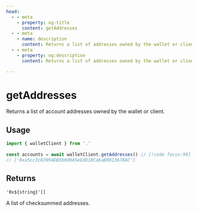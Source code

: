 ```yaml
---
head:
  - - meta
    - property: og:title
      content: getAddresses
  - - meta
    - name: description
      content: Returns a list of addresses owned by the wallet or client.
  - - meta
    - property: og:description
      content: Returns a list of addresses owned by the wallet or client.

---
```


# getAddresses

Returns a list of account addresses owned by the wallet or client.

## Usage

```ts
import { walletClient } from '.'
 
const accounts = await walletClient.getAddresses() // [!code focus:99]
// ['0xa5cc3c03994DB5b0d9A5eEdD10CabaB0813678AC']
```

## Returns

`'0x${string}'[]`

A list of checksummed addresses.


